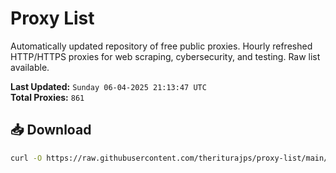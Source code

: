 # Proxy List

Automatically updated repository of free public proxies. Hourly refreshed HTTP/HTTPS proxies for web scraping, cybersecurity, and testing. Raw list available.

**Last Updated:** `Sunday 06-04-2025 21:13:47 UTC`  
**Total Proxies:** `861`

## 📥 Download
```bash
curl -O https://raw.githubusercontent.com/theriturajps/proxy-list/main/proxies.txt
